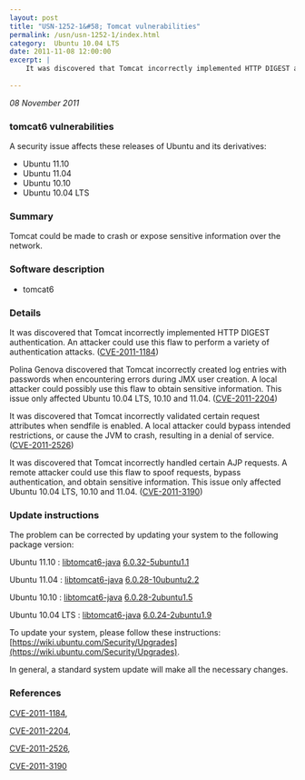 ```yaml
---
layout: post
title: "USN-1252-1&#58; Tomcat vulnerabilities"
permalink: /usn/usn-1252-1/index.html
category:  Ubuntu 10.04 LTS
date: 2011-11-08 12:00:00
excerpt: |
    It was discovered that Tomcat incorrectly implemented HTTP DIGEST authentication. An attacker could use this flaw to perform a variety of authentication attacks. ([CVE-2011-1184](http://people.ubuntu.com/~ubuntu-security/cve/CVE-2011-1184))
    
--- 
```

 
 

*08 November 2011*

### tomcat6 vulnerabilities

A security issue affects these releases of Ubuntu and its derivatives:

* Ubuntu 11.10
* Ubuntu 11.04
* Ubuntu 10.10
* Ubuntu 10.04 LTS

### Summary

Tomcat could be made to crash or expose sensitive information over the network.

### Software description

* tomcat6 

### Details

It was discovered that Tomcat incorrectly implemented HTTP DIGEST authentication. An attacker could use this flaw to perform a variety of authentication attacks. ([CVE-2011-1184](http://people.ubuntu.com/~ubuntu-security/cve/CVE-2011-1184))

Polina Genova discovered that Tomcat incorrectly created log entries with passwords when encountering errors during JMX user creation. A local attacker could possibly use this flaw to obtain sensitive information. This issue only affected Ubuntu 10.04 LTS, 10.10 and 11.04. ([CVE-2011-2204](http://people.ubuntu.com/~ubuntu-security/cve/CVE-2011-2204))

It was discovered that Tomcat incorrectly validated certain request attributes when sendfile is enabled. A local attacker could bypass intended restrictions, or cause the JVM to crash, resulting in a denial of service. ([CVE-2011-2526](http://people.ubuntu.com/~ubuntu-security/cve/CVE-2011-2526))

It was discovered that Tomcat incorrectly handled certain AJP requests. A remote attacker could use this flaw to spoof requests, bypass authentication, and obtain sensitive information. This issue only affected Ubuntu 10.04 LTS, 10.10 and 11.04. ([CVE-2011-3190](http://people.ubuntu.com/~ubuntu-security/cve/CVE-2011-3190)) 

### Update instructions

The problem can be corrected by updating your system to the following package version:

Ubuntu 11.10
 : [libtomcat6-java](https://launchpad.net/ubuntu/+source/tomcat6) <span> [6.0.32-5ubuntu1.1](https://launchpad.net/ubuntu/+source/tomcat6/6.0.32-5ubuntu1.1) </span> 

Ubuntu 11.04
 : [libtomcat6-java](https://launchpad.net/ubuntu/+source/tomcat6) <span> [6.0.28-10ubuntu2.2](https://launchpad.net/ubuntu/+source/tomcat6/6.0.28-10ubuntu2.2) </span> 

Ubuntu 10.10
 : [libtomcat6-java](https://launchpad.net/ubuntu/+source/tomcat6) <span> [6.0.28-2ubuntu1.5](https://launchpad.net/ubuntu/+source/tomcat6/6.0.28-2ubuntu1.5) </span> 

Ubuntu 10.04 LTS
 : [libtomcat6-java](https://launchpad.net/ubuntu/+source/tomcat6) <span> [6.0.24-2ubuntu1.9](https://launchpad.net/ubuntu/+source/tomcat6/6.0.24-2ubuntu1.9) </span> 

To update your system, please follow these instructions: [https://wiki.ubuntu.com/Security/Upgrades](https://wiki.ubuntu.com/Security/Upgrades).

In general, a standard system update will make all the necessary changes. 

### References

 
 [CVE-2011-1184](http://people.ubuntu.com/~ubuntu-security/cve/CVE-2011-1184), 

 [CVE-2011-2204](http://people.ubuntu.com/~ubuntu-security/cve/CVE-2011-2204), 

 [CVE-2011-2526](http://people.ubuntu.com/~ubuntu-security/cve/CVE-2011-2526), 

 [CVE-2011-3190](http://people.ubuntu.com/~ubuntu-security/cve/CVE-2011-3190)
 


